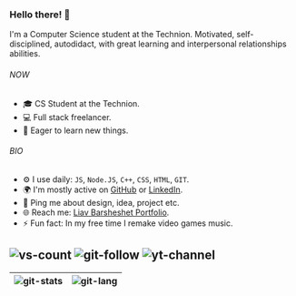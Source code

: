 ### Hello there! 👋

I'm a Computer Science student at the Technion. 
Motivated, self-disciplined, autodidact, with great learning and interpersonal 
relationships abilities.

###### NOW

- 🎓 CS Student at the Technion.
- 💻 Full stack freelancer.
- 🔭  Eager to learn new things.

###### BIO
- ⚙️ I use daily:  ```JS```, ```Node.JS```, ```C++```, ```CSS```, ```HTML```, ```GIT```.
- 🌍 I'm mostly active on [GitHub](https://github.com/liavbarsheshet) or [LinkedIn](https://www.linkedin.com/in/liavbarsheshet/).
- 💬 Ping me about design, idea, project etc.
- 🌐 Reach me: [Liav Barsheshet Portfolio](https://www.liavbarsheshet.com/#contact).
- ⚡️ Fun fact: In my free time I remake video games music.


![vs-count] ![git-follow] ![yt-channel]
---


| ![git-stats]|![git-lang] | 
| :---        |    :----:   |


[git-stats]: https://github-readme-stats.vercel.app/api?username=liavbarsheshet&show_icons=true&theme=vue-dark
[git-lang]: https://github-readme-stats.vercel.app/api/top-langs/?username=liavbarsheshet&theme=vue-dark
[git-follow]: https://img.shields.io/github/followers/liavbarsheshet?style=social
[yt-channel]: https://img.shields.io/youtube/channel/subscribers/UC062OSnsFea6fqS70LNGk2A?style=social
[vs-count]: https://shields-io-visitor-counter.herokuapp.com/badge?page=liavbarsheshet&label=Views&style=social
